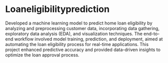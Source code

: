 # Loaneligibilityprediction


Developed a machine learning model to predict home loan eligibility by analyzing and preprocessing customer data, incorporating data gathering, exploratory data analysis (EDA), and visualization techniques. The end-to-end workflow involved model training, prediction, and deployment, aimed at automating the loan eligibility process for real-time applications. This project enhanced predictive accuracy and provided data-driven insights to optimize the loan approval process.
